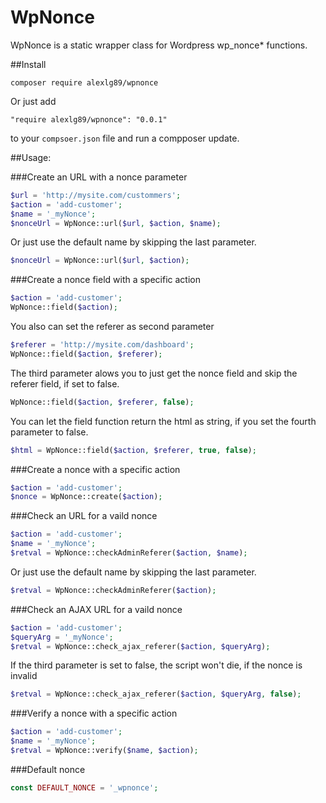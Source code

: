 # WpNonce
WpNonce is a static wrapper class for Wordpress wp_nonce* functions.

##Install

```
composer require alexlg89/wpnonce
```

Or just add

```
"require alexlg89/wpnonce": "0.0.1"
```
to your `compsoer.json` file and run a compposer update.

##Usage:

###Create an URL with a nonce parameter
```php
$url = 'http://mysite.com/custommers';
$action = 'add-customer';
$name = '_myNonce';
$nonceUrl = WpNonce::url($url, $action, $name);
```

Or just use the default name by skipping the last parameter.

```php
$nonceUrl = WpNonce::url($url, $action);
```

###Create a nonce field with a specific action
```php
$action = 'add-customer';
WpNonce::field($action);

```

You also can set the referer as second parameter

```php
$referer = 'http://mysite.com/dashboard';
WpNonce::field($action, $referer);
```

The third parameter alows you to just get the nonce field and skip the referer field, if set to false.

```php
WpNonce::field($action, $referer, false);
```

You can let the field function return the html as string, if  you set the fourth parameter to false.

```php
$html = WpNonce::field($action, $referer, true, false);
```

###Create a nonce with a specific action

```php
$action = 'add-customer';
$nonce = WpNonce::create($action);
```

###Check an URL for a vaild nonce
```php
$action = 'add-customer';
$name = '_myNonce';
$retval = WpNonce::checkAdminReferer($action, $name);
```

Or just use the default name by skipping the last parameter.

```php
$retval = WpNonce::checkAdminReferer($action);
```

###Check an AJAX URL for a vaild nonce
```php
$action = 'add-customer';
$queryArg = '_myNonce';
$retval = WpNonce::check_ajax_referer($action, $queryArg);
```

If the third parameter is set to false, the script won't die, if the nonce is invalid

```php
$retval = WpNonce::check_ajax_referer($action, $queryArg, false);
```

###Verify a nonce with a specific action

```php
$action = 'add-customer';
$name = '_myNonce';
$retval = WpNonce::verify($name, $action);
```

###Default nonce

```php
const DEFAULT_NONCE = '_wpnonce';
```